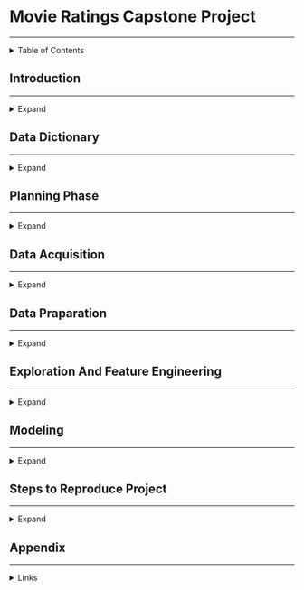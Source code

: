 # Movie Ratings Capstone Project
<hr>

<details>
<summary>Table of Contents</summary>
<summary>Introduction</summary>
<summary>Planning Phase </summary>
<summary>Data Acquisition</summary>
<summary>Prepare Phase </summary>
<summary>Exploration Phase</summary>
<summary>Modeling </summary>
<summary>Key Findings and Summary </summary>
<summary>Steps to Reproduce the Project </summary>

</details>

## Introduction 
<hr>

<details>
<summary>Expand</summary>
SAMPLE TEXT 
    
Using the data available from the iMDb API, our team intends to compare different features of movies made between the year 2000 and present day in an attempt to determine the key features that might predict how successful the movie is(Success being measured by iMBd scores/public ratings). 
Once we explore the data, we will look for any trends that show over the past 2 decades that may have affected what makes a movie successful.  In those 20 years, streaming has risen in popularity, consumer tastes have changed and even how movies are structured has changed(cinematic universes), all of which may have altered what causes a movie's success. Taking these into account, we can build a model that can predict a movie's success rate , thus giving insight into how to outline movies for maximum success in the theaters.   
</details>



## Data Dictionary

<hr>

<details>
<summary>Expand</summary>
      
| Feature  | Desctiption |
| :-------------: | :-------------: |
| Content Cell  | Content Cell  |
| Content Cell  | Content Cell  |
| Content Cell  | Content Cell  |
| Content Cell  | Content Cell  |
| Content Cell  | Content Cell  |
| Content Cell  | Content Cell  |
| Content Cell  | Content Cell  |
| Content Cell  | Content Cell  |
| Content Cell  | Content Cell  |
| Content Cell  | Content Cell  |
</details>
  

## Planning Phase
<hr>

<details>
<summary>Expand</summary>
    Planning text goes here...
</details>

## Data Acquisition
<hr>

<details>
<summary>Expand</summary>
    Acquisition text goes here...

</details>

## Data Praparation 
<hr>

<details>
<summary>Expand</summary>
    Prepare goes here...
</details>

## Exploration And Feature Engineering 
<hr>

<details>
<summary>Expand</summary>
    Explore goes here...
</details>

## Modeling 
<hr>

<details>
<summary>Expand</summary>
    Modeling goes here...
</details>


## Steps to Reproduce Project 
<hr>

<details>
<summary>Expand</summary>
  <ol>
      <li>Step 1</li>
      <li>Step 2</li>
      <li>Step 3</li>
  </ol>
</details>

## Appendix 
<hr>

<details>
<summary>Links</summary>
    <a href = 'https://github.com/Movie-Success-Capstone/Movie-Capstone'>Github</a>
    <a href = 'https://github.com/Movie-Success-Capstone/Movie-Capstone'>Google Slides</a>

</details>


